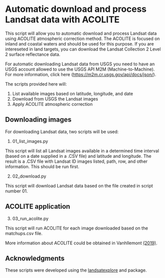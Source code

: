 # Automatic download and process Landsat data with ACOLITE

This script will allow you to automatic download and process Landsat data using ACOLITE atmospheric correction method. The ACOLITE is focused on inland and coastal waters and should be used for this purpose. If you are intereseted in land targets, you can download the Landsat Collection 2 Level 2 surface reflectance data. 

For automatic downloading Landsat data from USGS you need to have an USGS account allowed to use the USGS API M2M (Machine-to-Machine). For more information, click here (https://m2m.cr.usgs.gov/api/docs/json/).

The scripts provided here will:

1) List available images based on latitude, longitude, and date
2) Download from USGS the Landsat images
3) Apply ACOLITE atmospheric correction


Downloading images
---------------------

For downloading Landsat data, two scripts will be used:

1. 01_list_images.py

This script will list all Landsat images available in a determined time interval (based on a date supplied in a .CSV file) and latitude and longitude. The result is a .CSV file with Landsat ID images listed, path, row, and other information. This should be run first.

2. 02_download.py

This script will download Landsat data based on the file created in script number 01. 


ACOLITE application
---------------------

3. 03_run_acolite.py

This script will run ACOLITE for each image downloaded based on the matchups.csv file. 

More information about ACOLITE could be obtained in Vanhllemont [(2019)](https://www.sciencedirect.com/science/article/pii/S0034425719301014?via%3Dihub).


Acknowledgments
---------------------


These scripts were developed using the [landsatexplore](https://github.com/yannforget/landsatxplore) and package.
